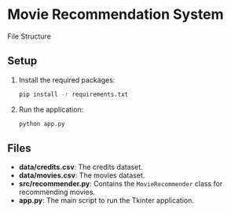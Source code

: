 # Movie Recommendation System
File Structure

## Setup

1. Install the required packages:
    ```sh
    pip install -r requirements.txt
    ```

2. Run the application:
    ```sh
    python app.py
    ```

## Files

- **data/credits.csv**: The credits dataset.
- **data/movies.csv**: The movies dataset.
- **src/recommender.py**: Contains the `MovieRecommender` class for recommending movies.
- **app.py**: The main script to run the Tkinter application.
